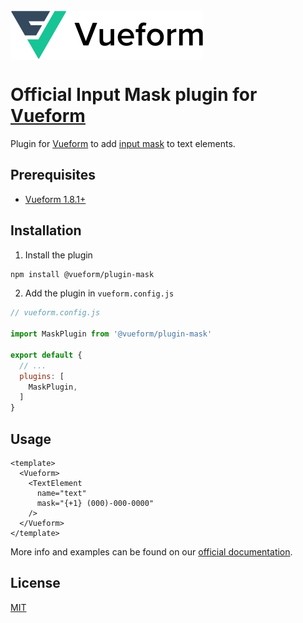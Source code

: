   <a href="https://vueform.com?cid=plugin-mask" target="_blank">
    <br>
    <img align="center" src="https://github.com/vueform/plugin-mask/raw/main/assets/logo.svg">
    <br>
  </a>

# Official Input Mask plugin for [Vueform](https://github.com/vueform/vueform)

Plugin for [Vueform](https://github.com/vueform/vueform) to add [input mask](https://vueform.com/reference/text-element#option-mask) to text elements.

## Prerequisites

- [Vueform 1.8.1+](https://github.com/vueform/vueform)

## Installation

1. Install the plugin

```bash
npm install @vueform/plugin-mask
```

2. Add the plugin in `vueform.config.js`

```js
// vueform.config.js

import MaskPlugin from '@vueform/plugin-mask'

export default {
  // ...
  plugins: [
    MaskPlugin,
  ]
}

```

## Usage

```vue
<template>
  <Vueform>
    <TextElement
      name="text"
      mask="{+1} (000)-000-0000"
    />
  </Vueform>
</template>
```

More info and examples can be found on our [official documentation](https://vueform.com/reference/text-element#option-mask).

## License

[MIT](https://opensource.org/licenses/MIT)